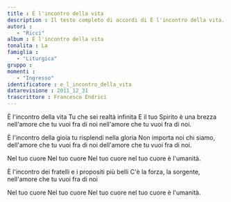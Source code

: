 ```yaml
--- 
title : È l'incontro della vita
description : Il testo completo di accordi di È l'incontro della vita. Inseriscila nel tuo canzoniere!
autori : 
   - "Ricci"
album : È l'incontro della vita
tonalita : La
famiglia : 
   - "Liturgica"
gruppo : 
momenti : 
   - "Ingresso"
identificatore : e_l_incontro_della_vita
datarevisione : 2011_12_31
trascrittore : Francesco Endrici
--- 
```




È l'incontro della vita 
Tu che sei realtà infinita 
E il tuo Spirito è una brezza 
nell'amore che tu vuoi fra di noi 
nell'amore che tu vuoi fra di noi. 


È l'incontro della gioia 
tu risplendi nella gloria 
Non importa noi chi siamo, 
dell'amore che tu vuoi fra di noi 
dell'amore che tu vuoi fra di noi. 


Nel tuo cuore 
Nel tuo cuore 
Nel tuo cuore 
nel tuo cuore è l'umanità. 


È l'incontro dei fratelli 
e i propositi più belli 
C'è la forza, la sorgente, 
nell'amore che tu vuoi fra di noi  


Nel tuo cuore 
Nel tuo cuore 
Nel tuo cuore 
nel tuo cuore è l'umanità. 


